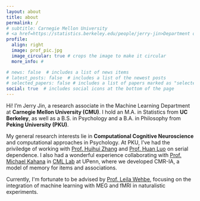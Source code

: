 ```yaml
---
layout: about
title: about
permalink: /
# subtitle: Carnegie Mellon University 
# <a href=https://statistics.berkeley.edu/people/jerry-jin>Department of Statistics, U.C. Berkeley</a>
profile:
  align: right
  image: prof_pic.jpg
  image_circular: true # crops the image to make it circular
  more_info: #

# news: false  # includes a list of news items
# latest_posts: false  # includes a list of the newest posts
# selected_papers: false # includes a list of papers marked as "selected={true}"
social: true  # includes social icons at the bottom of the page
---
```


Hi! I’m Jerry Jin, a research associate in the Machine Learning Department at **Carnegie Mellon University (CMU)**. I hold an M.A. in Statistics from **UC Berkeley**, as well as a B.S. in Psychology and a B.A. in Philosophy from **Peking University (PKU)**.

My general research interests lie in **Computational Cognitive Neuroscience** and computational approaches in Psychology. At PKU, I've had the priviledge of working with [Prof. Huihui Zhang](https://www.ai.pku.edu.cn/en/info/1408/2098.htm) and [Prof. Huan Luo](https://mgv.pku.edu.cn/english/people/lbd/sopacs/360652.htm) on serial dependence. I also had a wonderful experience collaborating with [Prof. Michael Kahana](https://psychology.sas.upenn.edu/people/michael-kahana) in [CML Lab](https://memory.psych.upenn.edu/Main_Page) at UPenn, where we developed CMR-IA, a model of memory for items and associations. 

Currently, I'm fortunate to be advised by [Prof. Leila Wehbe](https://www.cs.cmu.edu/~lwehbe/), focusing on the integration of machine learning with MEG and fMRI in naturalistic experiments.